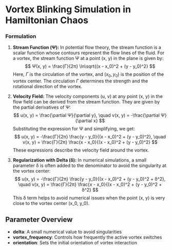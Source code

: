 # Vortex Blinking Simulation in Hamiltonian Chaos

### Formulation

1. **Stream Function (Ψ):** 
   In potential flow theory, the stream function is a scalar function whose contours represent the flow lines of the fluid. For a vortex, the stream function Ψ at a point (x, y) in the plane is given by:
   $$
   Ψ(x, y) = \frac{Γ}{2π} \ln\sqrt{(x - x_0)^2 + (y - y_0)^2}
   $$
   Here, $Γ$ is the circulation of the vortex, and $(x_0, y_0)$ is the position of the vortex center. The circulation $Γ$ determines the strength and the rotational direction of the vortex.

2. **Velocity Field:** 
   The velocity components (u, v) at any point (x, y) in the flow field can be derived from the stream function. They are given by the partial derivatives of Ψ:
   $$
   u(x, y) = \frac{\partial Ψ}{\partial y}, \quad v(x, y) = -\frac{\partial Ψ}{\partial x}
   $$
   Substituting the expression for Ψ and simplifying, we get:
   $$
   u(x, y) = -\frac{Γ}{2π} \frac{y - y_0}{(x - x_0)^2 + (y - y_0)^2}, \quad v(x, y) = \frac{Γ}{2π} \frac{x - x_0}{(x - x_0)^2 + (y - y_0)^2}
   $$
   These expressions describe the velocity field around the vortex.

3. **Regularization with Delta (δ):**
   In numerical simulations, a small parameter δ is often added to the denominator to avoid the singularity at the vortex center:
   $$
   u(x, y) = -\frac{Γ}{2π} \frac{y - y_0}{(x - x_0)^2 + (y - y_0)^2 + δ^2}, \quad v(x, y) = \frac{Γ}{2π} \frac{x - x_0}{(x - x_0)^2 + (y - y_0)^2 + δ^2}
   $$
   This δ term helps to avoid numerical issues when the point (x, y) is very close to the vortex center (x_0, y_0).


## Parameter Overview

- **delta**: A small numerical value to avoid singularities 
- **vortex_frequency**: Controls how frequently the active vortex switches
- **orientation**: Sets the initial orientation of vortex interaction
